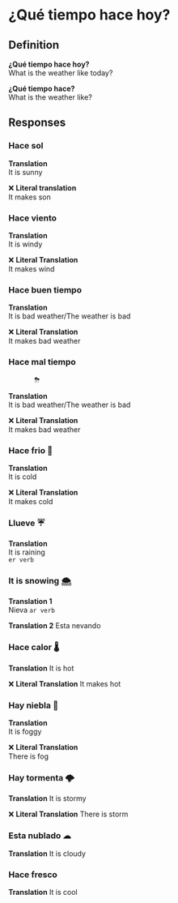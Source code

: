 <style>
    @keyframes shifting {
        0% {
            transform: translateX(10%);
        }
        50% {
            transform: translateX(90%);
        }
        100% {
            transform: translateX(10%);
        }
    }

    .vroom {
        animation: shifting 4s ease-in-out infinite;
    }
</style>

# ¿Qué tiempo hace hoy?

## Definition

**¿Qué tiempo hace hoy?**  
What is the weather like today?  

**¿Qué tiempo hace?**  
What is the weather like?

## Responses

### Hace sol

**Translation**  
It is sunny  

❌ **Literal translation**  
It makes son  

### Hace viento

**Translation**  
It is windy  

❌ **Literal Translation**  
It makes wind  

### Hace buen tiempo

**Translation**  
It is bad weather/The weather is bad

❌ **Literal Translation**  
It makes bad weather

### Hace mal tiempo

<p class="vroom">⛈</p>

**Translation**  
It is bad weather/The weather is bad

❌ **Literal Translation**  
It makes bad weather

### Hace frio 🥶

**Translation**  
It is cold

❌ **Literal Translation**  
It makes cold

### Llueve ☔

**Translation**  
It is raining  
`er verb`

### It is snowing 🌨

**Translation 1**  
Nieva
`ar verb`

**Translation 2**
Esta nevando

### Hace calor 🌡

**Translation**
It is hot

❌ **Literal Translation**
It makes hot

### Hay niebla 🌁

**Translation**  
It is foggy

❌ **Literal Translation**  
There is fog

### Hay tormenta 🌩

**Translation**
It is stormy

❌ **Literal Translation**
There is storm

### Esta nublado ☁

**Translation**
It is cloudy

### Hace fresco

**Translation**
It is cool